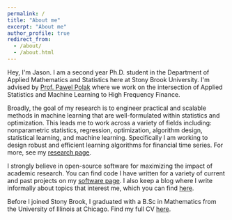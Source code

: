 ```yaml
---
permalink: /
title: "About me"
excerpt: "About me"
author_profile: true
redirect_from: 
  - /about/
  - /about.html
---
```




Hey, I'm Jason. I am a second year Ph.D. student in the Department of Applied Mathematics and Statistics here at Stony Brook University. I'm advised by [Prof. Pawel Polak](https://sites.google.com/view/pawelpolak)  where we work on the intersection of Applied Statistics and Machine Learning to High Frequency Finance. 

Broadly, the goal of my research is to engineer practical and scalable methods in machine learning that are  well-formulated within statistics and optimization. This leads me to work across a variety of fields including: nonparametric statistics, regression, optimization, algorithm design, statistical learning, and machine learning. Specifically I am working to design robust and efficient learning algorithms for financial time series. For more, see my [research page](/research/). 

I strongly believe in open-source software for maximizing the impact of academic research. You can find code  I have written for a variety of current and past projects on my [software page](/software/). I also keep a blog where I write informally about topics that interest me, which you can find [here](/year-archive/). 

Before I joined Stony Brook, I graduated with a B.Sc in Mathematics from the University of Illinois at Chicago. Find my full CV [here](/files/Jason_Bohne_New_CV.pdf).